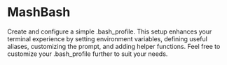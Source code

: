 # MashBash
Create and configure a simple .bash_profile. This setup enhances your terminal experience by setting environment variables, defining useful aliases, customizing the prompt, and adding helper functions. Feel free to customize your .bash_profile further to suit your needs. 
